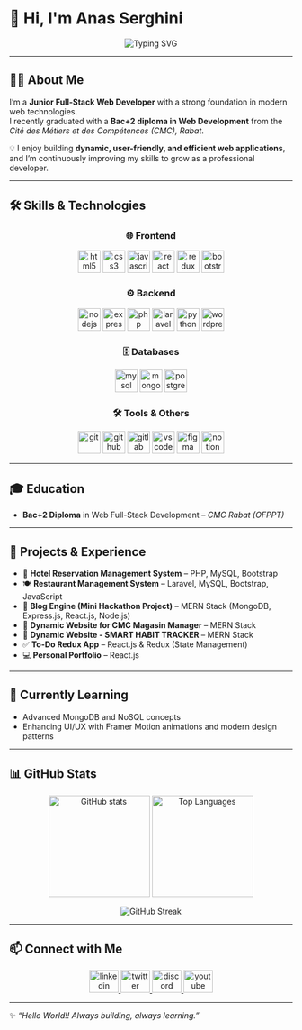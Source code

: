# 👋 Hi, I'm Anas Serghini  

<p align="center">
  <img src="https://readme-typing-svg.demolab.com?font=Fira+Code&pause=1000&color=2A86CB&width=435&lines=Junior+Full-Stack+Web+Developer;Always+learning+new+things;Passionate+about+clean+code+%26+design" alt="Typing SVG" />
</p>

---

## 🧑‍💻 About Me  

I’m a **Junior Full-Stack Web Developer** with a strong foundation in modern web technologies.  
I recently graduated with a **Bac+2 diploma in Web Development** from the *Cité des Métiers et des Compétences (CMC), Rabat*.  

💡 I enjoy building **dynamic, user-friendly, and efficient web applications**, and I’m continuously improving my skills to grow as a professional developer.  

---

## 🛠️ Skills & Technologies  

<div align="center">

### 🌐 Frontend
<img src="https://cdn.jsdelivr.net/gh/devicons/devicon/icons/html5/html5-original.svg" height="40" alt="html5" />
<img src="https://cdn.jsdelivr.net/gh/devicons/devicon/icons/css3/css3-original.svg" height="40" alt="css3" />
<img src="https://cdn.jsdelivr.net/gh/devicons/devicon/icons/javascript/javascript-original.svg" height="40" alt="javascript" />
<img src="https://cdn.jsdelivr.net/gh/devicons/devicon/icons/react/react-original.svg" height="40" alt="react" />
<img src="https://cdn.jsdelivr.net/gh/devicons/devicon/icons/redux/redux-original.svg" height="40" alt="redux" />
<img src="https://cdn.jsdelivr.net/gh/devicons/devicon/icons/bootstrap/bootstrap-original.svg" height="40" alt="bootstrap" />

### ⚙️ Backend
<img src="https://cdn.jsdelivr.net/gh/devicons/devicon/icons/nodejs/nodejs-original.svg" height="40" alt="nodejs" />
<img src="https://cdn.jsdelivr.net/gh/devicons/devicon/icons/express/express-original.svg" height="40" alt="express" />
<img src="https://cdn.jsdelivr.net/gh/devicons/devicon/icons/php/php-original.svg" height="40" alt="php" />
<img src="https://cdn.jsdelivr.net/gh/devicons/devicon/icons/laravel/laravel-original.svg" height="40" alt="laravel" />
<img src="https://cdn.jsdelivr.net/gh/devicons/devicon/icons/python/python-original.svg" height="40" alt="python" />
<img src="https://cdn.jsdelivr.net/gh/devicons/devicon/icons/wordpress/wordpress-original.svg" height="40" alt="wordpress logo"  />

### 🗄️ Databases
<img src="https://cdn.jsdelivr.net/gh/devicons/devicon/icons/mysql/mysql-original.svg" height="40" alt="mysql" />
<img src="https://cdn.jsdelivr.net/gh/devicons/devicon/icons/mongodb/mongodb-original.svg" height="40" alt="mongodb" />
<img src="https://cdn.jsdelivr.net/gh/devicons/devicon/icons/postgresql/postgresql-original.svg" height="40" alt="postgresql" />

### 🛠 Tools & Others
<img src="https://cdn.jsdelivr.net/gh/devicons/devicon/icons/git/git-original.svg" height="40" alt="git" />
<img src="https://cdn.jsdelivr.net/gh/devicons/devicon/icons/github/github-original.svg" height="40" alt="github" />
<img src="https://cdn.jsdelivr.net/gh/devicons/devicon/icons/gitlab/gitlab-original.svg" height="40" alt="gitlab" />
<img src="https://cdn.jsdelivr.net/gh/devicons/devicon/icons/vscode/vscode-original.svg" height="40" alt="vscode" />
<img src="https://cdn.jsdelivr.net/gh/devicons/devicon/icons/figma/figma-original.svg" height="40" alt="figma" />
<img src="https://cdn.jsdelivr.net/gh/devicons/devicon/icons/notion/notion-original.svg" height="40" alt="notion" />

</div>

---

## 🎓 Education  

- **Bac+2 Diploma** in Web Full-Stack Development – *CMC Rabat (OFPPT)*  

---

## 🚀 Projects & Experience  

- 🏨 **Hotel Reservation Management System** – PHP, MySQL, Bootstrap  
- 🍽 **Restaurant Management System** – Laravel, MySQL, Bootstrap, JavaScript  
- 📝 **Blog Engine (Mini Hackathon Project)** – MERN Stack (MongoDB, Express.js, React.js, Node.js)  
- 🛒 **Dynamic Website for CMC Magasin Manager** – MERN Stack
- 🎯 **Dynamic Website - SMART HABIT TRACKER** – MERN Stack
- ✅ **To-Do Redux App** – React.js & Redux (State Management)  
- 💻 **Personal Portfolio** – React.js  

---

## 🌱 Currently Learning  

- Advanced MongoDB and NoSQL concepts  
- Enhancing UI/UX with Framer Motion animations and modern design patterns  

---

## 📊 GitHub Stats  

<p align="center">
  <img src="https://github-readme-stats.vercel.app/api?username=anastania&show_icons=true&theme=tokyonight" alt="GitHub stats" height="180" />
  <img src="https://github-readme-stats.vercel.app/api/top-langs/?username=anastania&layout=compact&theme=tokyonight" alt="Top Languages" height="180" />
</p>

<p align="center">
  <img src="https://github-readme-streak-stats.herokuapp.com/?user=anastania&theme=tokyonight" alt="GitHub Streak" />
</p>

---

## 📫 Connect with Me  

<div align="center">
  <a href="https://www.linkedin.com/in/anas-serghini-" target="_blank">
    <img src="https://raw.githubusercontent.com/maurodesouza/profile-readme-generator/master/src/assets/icons/social/linkedin/default.svg" width="52" height="40" alt="linkedin" />
  </a>
  <a href="https://twitter.com/" target="_blank">
    <img src="https://raw.githubusercontent.com/maurodesouza/profile-readme-generator/master/src/assets/icons/social/twitter/default.svg" width="52" height="40" alt="twitter" />
  </a>
  <a href="https://discord.com/" target="_blank">
    <img src="https://raw.githubusercontent.com/maurodesouza/profile-readme-generator/master/src/assets/icons/social/discord/default.svg" width="52" height="40" alt="discord" />
  </a>
  <a href="https://youtube.com/" target="_blank">
    <img src="https://raw.githubusercontent.com/maurodesouza/profile-readme-generator/master/src/assets/icons/social/youtube/default.svg" width="52" height="40" alt="youtube" />
  </a>
</div>

---

✨ *“Hello World!! Always building, always learning.”*  

